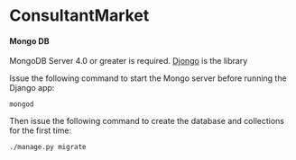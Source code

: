 # ConsultantMarket

#### Mongo DB

MongoDB Server 4.0 or greater is required. [Djongo](https://nesdis.github.io/djongo/get-started/) is the library

Issue the following command to start the Mongo server before running the Django app:

    mongod

Then issue the following command to create the database and collections for the first time:

    ./manage.py migrate 
